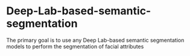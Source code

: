 # Deep-Lab-based-semantic-segmentation
The primary goal is to use any Deep Lab-based semantic segmentation models to perform the segmentation of facial attributes
